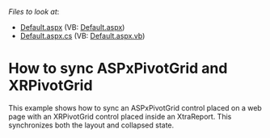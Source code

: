 <!-- default file list -->
*Files to look at*:

* [Default.aspx](./CS/WebSite/Default.aspx) (VB: [Default.aspx](./VB/WebSite/Default.aspx))
* [Default.aspx.cs](./CS/WebSite/Default.aspx.cs) (VB: [Default.aspx.vb](./VB/WebSite/Default.aspx.vb))
<!-- default file list end -->
# How to sync ASPxPivotGrid and XRPivotGrid


<p>This example shows how to sync an ASPxPivotGrid control placed on a web page with an XRPivotGrid control placed inside an XtraReport. This synchronizes both the layout and collapsed state.</p>

<br/>


